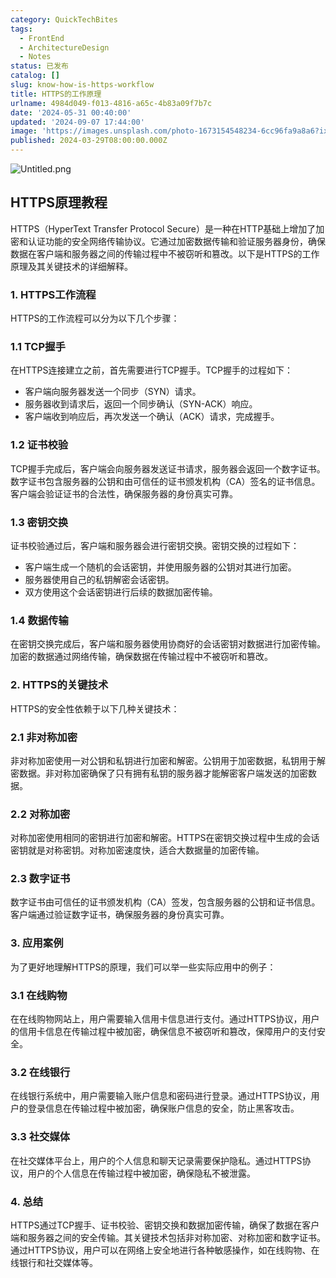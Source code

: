 ```yaml
---
category: QuickTechBites
tags:
  - FrontEnd
  - ArchitectureDesign
  - Notes
status: 已发布
catalog: []
slug: know-how-is-https-workflow
title: HTTPS的工作原理
urlname: 4984d049-f013-4816-a65c-4b83a09f7b7c
date: '2024-05-31 00:40:00'
updated: '2024-09-07 17:44:00'
image: 'https://images.unsplash.com/photo-1673154548234-6cc96fa9a8a6?ixlib=rb-4.0.3&q=85&fm=jpg&crop=entropy&cs=srgb'
published: 2024-03-29T08:00:00.000Z
---
```


![Untitled.png](https://prod-files-secure.s3.us-west-2.amazonaws.com/5d24fe63-e567-4804-86f9-9fdc62e13082/2950c759-0255-4c0a-becc-122aae8c82c0/Untitled.png?X-Amz-Algorithm=AWS4-HMAC-SHA256&X-Amz-Content-Sha256=UNSIGNED-PAYLOAD&X-Amz-Credential=ASIAZI2LB466WDTSO4GG%2F20250315%2Fus-west-2%2Fs3%2Faws4_request&X-Amz-Date=20250315T053600Z&X-Amz-Expires=3600&X-Amz-Security-Token=IQoJb3JpZ2luX2VjELX%2F%2F%2F%2F%2F%2F%2F%2F%2F%2FwEaCXVzLXdlc3QtMiJIMEYCIQCbJw%2Fw0aLfDKVhvg1SnEE4z3xUKVWL0QR1xHccoAilJAIhANklTzlpeAn3S8RgIePpQshZ8dV1VdG3IWP1nGLRncUtKogECP7%2F%2F%2F%2F%2F%2F%2F%2F%2F%2FwEQABoMNjM3NDIzMTgzODA1Igwk889nHtKZKuZKu04q3APrKMQArlKlP3JxttBMjErVnEkf3lZekugQRln26cp%2BWXoOif6DjnxolaDDoYu3Mn0Yu8fL4NnGRBXgHfP%2F2dgf7cyE3kBJV7y3cIbfgCFjB5lUh%2FTKhT7thnzAGZFiiRB3FkGkIRTzCcGrdkX6pCX%2FICHI6FX%2Bzie8A2OfeNZaFuJ8ynC6G17kJyEQV0%2BJCYDNgyk8j5I9Lv7gutgFJG52sAuJ8Z6%2FoS9NlHiCvcCiIm7gxyYtKG5OuyQfzESFnm%2Bma5%2FVo5XJsSSsSap8t0mdlCXmoQ7ZoyeM29%2FAZM3yNvAuwV41cEIhdldPFtN5XZkzyk43alrCqQV431DinRKjOu1ysYnEKWk3fBCZIuLmqbG3ZPg4EkITxC%2Ba7stoNe6sqDiHD%2F1Zg9lmsD2GmMGelRJ%2BILyH0VyuGK7zax%2Fd3a39ZqoLsQ4AWprn8Lj5Pz6TsvZlC3xh4rt9XTuVmIa1%2BjehWPsMGSSaoYfQoZqHGo%2FKez5xOLkEhMchoH7OkYNvuq5eIg2V7pSVVExsJCsm74doA8XaNRvN8uiIO7YY1wqN2weqYamS5llfjM9UdcqZyD7r8cMo3hEELH%2FMX%2F4NlZgdGeD3b9QIuKExHCjlymFH6aXwHYVlmoqpsTCshtS%2BBjqkAZHcWQk%2BaKUSrg23VC7IhVNuj9994is7uCvPQKPgYoxDLeEgRgTrvJDOQen0pzTroipPPqeH7tT%2BIWFVjlUNRwlttWMNgdhoohcV8Lwn7NrDrNHyBQKYF%2BgLPf92eH1yPnSq7i9ap4UCpCgXv47Thi7Ci1pIUgqxK1pDu5QQ6iv10la%2B4%2F4EiqZEKz5FcCpPrMfnarCCc0IIYP5iQRKcnfni9v2t&X-Amz-Signature=2961ba37c62558b9b83d2837d64a41e6d78524621ab8dc3e1d543c2fdebbd32b&X-Amz-SignedHeaders=host&x-id=GetObject)


## HTTPS原理教程


HTTPS（HyperText Transfer Protocol Secure）是一种在HTTP基础上增加了加密和认证功能的安全网络传输协议。它通过加密数据传输和验证服务器身份，确保数据在客户端和服务器之间的传输过程中不被窃听和篡改。以下是HTTPS的工作原理及其关键技术的详细解释。


### 1. HTTPS工作流程


HTTPS的工作流程可以分为以下几个步骤：


### 1.1 TCP握手


在HTTPS连接建立之前，首先需要进行TCP握手。TCP握手的过程如下：

- 客户端向服务器发送一个同步（SYN）请求。
- 服务器收到请求后，返回一个同步确认（SYN-ACK）响应。
- 客户端收到响应后，再次发送一个确认（ACK）请求，完成握手。

### 1.2 证书校验


TCP握手完成后，客户端会向服务器发送证书请求，服务器会返回一个数字证书。数字证书包含服务器的公钥和由可信任的证书颁发机构（CA）签名的证书信息。客户端会验证证书的合法性，确保服务器的身份真实可靠。


### 1.3 密钥交换


证书校验通过后，客户端和服务器会进行密钥交换。密钥交换的过程如下：

- 客户端生成一个随机的会话密钥，并使用服务器的公钥对其进行加密。
- 服务器使用自己的私钥解密会话密钥。
- 双方使用这个会话密钥进行后续的数据加密传输。

### 1.4 数据传输


在密钥交换完成后，客户端和服务器使用协商好的会话密钥对数据进行加密传输。加密的数据通过网络传输，确保数据在传输过程中不被窃听和篡改。


### 2. HTTPS的关键技术


HTTPS的安全性依赖于以下几种关键技术：


### 2.1 非对称加密


非对称加密使用一对公钥和私钥进行加密和解密。公钥用于加密数据，私钥用于解密数据。非对称加密确保了只有拥有私钥的服务器才能解密客户端发送的加密数据。


### 2.2 对称加密


对称加密使用相同的密钥进行加密和解密。HTTPS在密钥交换过程中生成的会话密钥就是对称密钥。对称加密速度快，适合大数据量的加密传输。


### 2.3 数字证书


数字证书由可信任的证书颁发机构（CA）签发，包含服务器的公钥和证书信息。客户端通过验证数字证书，确保服务器的身份真实可靠。


### 3. 应用案例


为了更好地理解HTTPS的原理，我们可以举一些实际应用中的例子：


### 3.1 在线购物


在在线购物网站上，用户需要输入信用卡信息进行支付。通过HTTPS协议，用户的信用卡信息在传输过程中被加密，确保信息不被窃听和篡改，保障用户的支付安全。


### 3.2 在线银行


在线银行系统中，用户需要输入账户信息和密码进行登录。通过HTTPS协议，用户的登录信息在传输过程中被加密，确保账户信息的安全，防止黑客攻击。


### 3.3 社交媒体


在社交媒体平台上，用户的个人信息和聊天记录需要保护隐私。通过HTTPS协议，用户的个人信息在传输过程中被加密，确保隐私不被泄露。


### 4. 总结


HTTPS通过TCP握手、证书校验、密钥交换和数据加密传输，确保了数据在客户端和服务器之间的安全传输。其关键技术包括非对称加密、对称加密和数字证书。通过HTTPS协议，用户可以在网络上安全地进行各种敏感操作，如在线购物、在线银行和社交媒体等。

